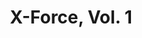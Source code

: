 ---
title: "X-Force, Vol. 1"
issue: 7A
issue_nr: 7
full_title: Under the Knife
subtitle: ""
story_arc: ""
crossover: ""
variant: ""
publisher: Marvel Comics
creators: 
  - Rob Liefeld
  - Fabian Nicieza
release_date: "Dec 30, 1991"
release_year: 1991
genre:
  - Action
  - Adventure
  - Super-Heroes
format: Comic
pages: 32
signed_by: ""
price: 1.25
---